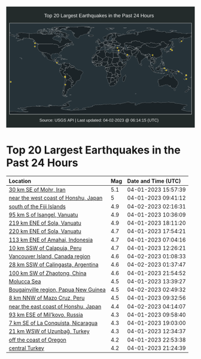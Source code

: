 ![Map](./map.png)

# Top 20 Largest Earthquakes in the Past 24 Hours

| Location | Mag | Date and Time (UTC) |
|:---|:---|:---|
| [30 km SE of Mohr, Iran](https://earthquake.usgs.gov/earthquakes/eventpage/us6000k1d6) | 5.1 | 04-01-2023 15:57:39 |
| [near the west coast of Honshu, Japan](https://earthquake.usgs.gov/earthquakes/eventpage/us6000k1bu) | 5 | 04-01-2023 09:41:12 |
| [south of the Fiji Islands](https://earthquake.usgs.gov/earthquakes/eventpage/us6000k1fb) | 4.9 | 04-02-2023 02:16:31 |
| [95 km S of Isangel, Vanuatu](https://earthquake.usgs.gov/earthquakes/eventpage/us6000k1c0) | 4.9 | 04-01-2023 10:36:09 |
| [219 km ENE of Sola, Vanuatu](https://earthquake.usgs.gov/earthquakes/eventpage/us6000k1dq) | 4.9 | 04-01-2023 18:11:20 |
| [220 km ENE of Sola, Vanuatu](https://earthquake.usgs.gov/earthquakes/eventpage/us6000k1dp) | 4.7 | 04-01-2023 17:54:21 |
| [113 km ENE of Amahai, Indonesia](https://earthquake.usgs.gov/earthquakes/eventpage/us6000k1be) | 4.7 | 04-01-2023 07:04:16 |
| [10 km SSW of Calapuja, Peru](https://earthquake.usgs.gov/earthquakes/eventpage/us6000k1cb) | 4.7 | 04-01-2023 12:26:21 |
| [Vancouver Island, Canada region](https://earthquake.usgs.gov/earthquakes/eventpage/us6000k1f5) | 4.6 | 04-02-2023 01:08:33 |
| [28 km SSW of Calingasta, Argentina](https://earthquake.usgs.gov/earthquakes/eventpage/us6000k1f8) | 4.6 | 04-02-2023 01:37:47 |
| [100 km SW of Zhaotong, China](https://earthquake.usgs.gov/earthquakes/eventpage/us6000k1eq) | 4.6 | 04-01-2023 21:54:52 |
| [Molucca Sea](https://earthquake.usgs.gov/earthquakes/eventpage/us6000k1cv) | 4.5 | 04-01-2023 13:39:27 |
| [Bougainville region, Papua New Guinea](https://earthquake.usgs.gov/earthquakes/eventpage/us6000k1fe) | 4.5 | 04-02-2023 02:49:32 |
| [8 km NNW of Mazo Cruz, Peru](https://earthquake.usgs.gov/earthquakes/eventpage/us6000k1bt) | 4.5 | 04-01-2023 09:32:56 |
| [near the east coast of Honshu, Japan](https://earthquake.usgs.gov/earthquakes/eventpage/us6000k1fx) | 4.4 | 04-02-2023 04:14:07 |
| [93 km ESE of Mil’kovo, Russia](https://earthquake.usgs.gov/earthquakes/eventpage/us6000k1bw) | 4.3 | 04-01-2023 09:58:40 |
| [7 km SE of La Conquista, Nicaragua](https://earthquake.usgs.gov/earthquakes/eventpage/us6000k1dy) | 4.3 | 04-01-2023 19:03:00 |
| [21 km WSW of Uzunbağ, Turkey](https://earthquake.usgs.gov/earthquakes/eventpage/us6000k1cg) | 4.3 | 04-01-2023 12:34:37 |
| [off the coast of Oregon](https://earthquake.usgs.gov/earthquakes/eventpage/us6000k1et) | 4.2 | 04-01-2023 22:53:38 |
| [central Turkey](https://earthquake.usgs.gov/earthquakes/eventpage/us6000k1ek) | 4.2 | 04-01-2023 21:24:39 |
